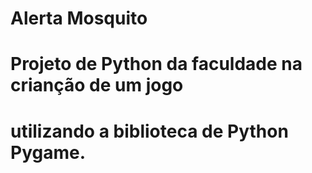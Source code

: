 # Alerta Mosquito

# Projeto de Python da faculdade na crianção de um jogo
# utilizando a biblioteca de Python Pygame.
